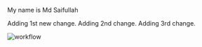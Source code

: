 My name is Md Saifullah

Adding 1st new change.
Adding 2nd change.
Adding 3rd change.

![workflow](https://github.com/MdSaifullah80/sem2/actions/workflows/main.yml/badge.svg)